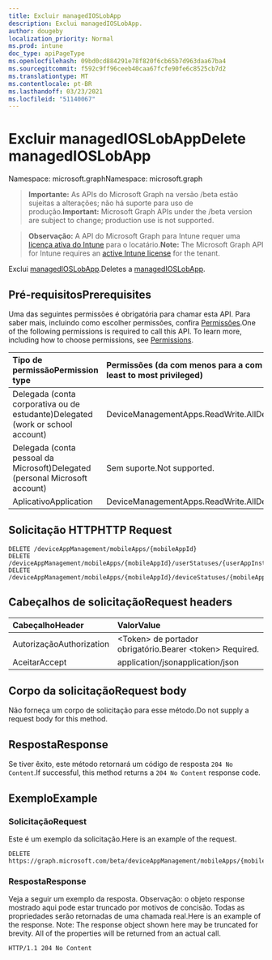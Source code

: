 ```yaml
---
title: Excluir managedIOSLobApp
description: Exclui managedIOSLobApp.
author: dougeby
localization_priority: Normal
ms.prod: intune
doc_type: apiPageType
ms.openlocfilehash: 09bd0cd884291e78f820f6cb65b7d963daa67ba4
ms.sourcegitcommit: f592c9ff96ceeb40caa67fcfe90fe6c8525cb7d2
ms.translationtype: MT
ms.contentlocale: pt-BR
ms.lasthandoff: 03/23/2021
ms.locfileid: "51140067"
---
```

# <a name="delete-managedioslobapp"></a><span data-ttu-id="6bc0e-103">Excluir managedIOSLobApp</span><span class="sxs-lookup"><span data-stu-id="6bc0e-103">Delete managedIOSLobApp</span></span>

<span data-ttu-id="6bc0e-104">Namespace: microsoft.graph</span><span class="sxs-lookup"><span data-stu-id="6bc0e-104">Namespace: microsoft.graph</span></span>

> <span data-ttu-id="6bc0e-105">**Importante:** As APIs do Microsoft Graph na versão /beta estão sujeitas a alterações; não há suporte para uso de produção.</span><span class="sxs-lookup"><span data-stu-id="6bc0e-105">**Important:** Microsoft Graph APIs under the /beta version are subject to change; production use is not supported.</span></span>

> <span data-ttu-id="6bc0e-106">**Observação:** A API do Microsoft Graph para Intune requer uma [licença ativa do Intune](https://go.microsoft.com/fwlink/?linkid=839381) para o locatário.</span><span class="sxs-lookup"><span data-stu-id="6bc0e-106">**Note:** The Microsoft Graph API for Intune requires an [active Intune license](https://go.microsoft.com/fwlink/?linkid=839381) for the tenant.</span></span>

<span data-ttu-id="6bc0e-107">Exclui [managedIOSLobApp](../resources/intune-apps-managedioslobapp.md).</span><span class="sxs-lookup"><span data-stu-id="6bc0e-107">Deletes a [managedIOSLobApp](../resources/intune-apps-managedioslobapp.md).</span></span>

## <a name="prerequisites"></a><span data-ttu-id="6bc0e-108">Pré-requisitos</span><span class="sxs-lookup"><span data-stu-id="6bc0e-108">Prerequisites</span></span>
<span data-ttu-id="6bc0e-p101">Uma das seguintes permissões é obrigatória para chamar esta API. Para saber mais, incluindo como escolher permissões, confira [Permissões](/graph/permissions-reference).</span><span class="sxs-lookup"><span data-stu-id="6bc0e-p101">One of the following permissions is required to call this API. To learn more, including how to choose permissions, see [Permissions](/graph/permissions-reference).</span></span>

|<span data-ttu-id="6bc0e-111">Tipo de permissão</span><span class="sxs-lookup"><span data-stu-id="6bc0e-111">Permission type</span></span>|<span data-ttu-id="6bc0e-112">Permissões (da com menos para a com mais privilégios)</span><span class="sxs-lookup"><span data-stu-id="6bc0e-112">Permissions (from least to most privileged)</span></span>|
|:---|:---|
|<span data-ttu-id="6bc0e-113">Delegada (conta corporativa ou de estudante)</span><span class="sxs-lookup"><span data-stu-id="6bc0e-113">Delegated (work or school account)</span></span>|<span data-ttu-id="6bc0e-114">DeviceManagementApps.ReadWrite.All</span><span class="sxs-lookup"><span data-stu-id="6bc0e-114">DeviceManagementApps.ReadWrite.All</span></span>|
|<span data-ttu-id="6bc0e-115">Delegada (conta pessoal da Microsoft)</span><span class="sxs-lookup"><span data-stu-id="6bc0e-115">Delegated (personal Microsoft account)</span></span>|<span data-ttu-id="6bc0e-116">Sem suporte.</span><span class="sxs-lookup"><span data-stu-id="6bc0e-116">Not supported.</span></span>|
|<span data-ttu-id="6bc0e-117">Aplicativo</span><span class="sxs-lookup"><span data-stu-id="6bc0e-117">Application</span></span>|<span data-ttu-id="6bc0e-118">DeviceManagementApps.ReadWrite.All</span><span class="sxs-lookup"><span data-stu-id="6bc0e-118">DeviceManagementApps.ReadWrite.All</span></span>|

## <a name="http-request"></a><span data-ttu-id="6bc0e-119">Solicitação HTTP</span><span class="sxs-lookup"><span data-stu-id="6bc0e-119">HTTP Request</span></span>
<!-- {
  "blockType": "ignored"
}
-->
``` http
DELETE /deviceAppManagement/mobileApps/{mobileAppId}
DELETE /deviceAppManagement/mobileApps/{mobileAppId}/userStatuses/{userAppInstallStatusId}/app
DELETE /deviceAppManagement/mobileApps/{mobileAppId}/deviceStatuses/{mobileAppInstallStatusId}/app
```

## <a name="request-headers"></a><span data-ttu-id="6bc0e-120">Cabeçalhos de solicitação</span><span class="sxs-lookup"><span data-stu-id="6bc0e-120">Request headers</span></span>
|<span data-ttu-id="6bc0e-121">Cabeçalho</span><span class="sxs-lookup"><span data-stu-id="6bc0e-121">Header</span></span>|<span data-ttu-id="6bc0e-122">Valor</span><span class="sxs-lookup"><span data-stu-id="6bc0e-122">Value</span></span>|
|:---|:---|
|<span data-ttu-id="6bc0e-123">Autorização</span><span class="sxs-lookup"><span data-stu-id="6bc0e-123">Authorization</span></span>|<span data-ttu-id="6bc0e-124">&lt;Token&gt; de portador obrigatório.</span><span class="sxs-lookup"><span data-stu-id="6bc0e-124">Bearer &lt;token&gt; Required.</span></span>|
|<span data-ttu-id="6bc0e-125">Aceitar</span><span class="sxs-lookup"><span data-stu-id="6bc0e-125">Accept</span></span>|<span data-ttu-id="6bc0e-126">application/json</span><span class="sxs-lookup"><span data-stu-id="6bc0e-126">application/json</span></span>|

## <a name="request-body"></a><span data-ttu-id="6bc0e-127">Corpo da solicitação</span><span class="sxs-lookup"><span data-stu-id="6bc0e-127">Request body</span></span>
<span data-ttu-id="6bc0e-128">Não forneça um corpo de solicitação para esse método.</span><span class="sxs-lookup"><span data-stu-id="6bc0e-128">Do not supply a request body for this method.</span></span>

## <a name="response"></a><span data-ttu-id="6bc0e-129">Resposta</span><span class="sxs-lookup"><span data-stu-id="6bc0e-129">Response</span></span>
<span data-ttu-id="6bc0e-130">Se tiver êxito, este método retornará um código de resposta `204 No Content`.</span><span class="sxs-lookup"><span data-stu-id="6bc0e-130">If successful, this method returns a `204 No Content` response code.</span></span>

## <a name="example"></a><span data-ttu-id="6bc0e-131">Exemplo</span><span class="sxs-lookup"><span data-stu-id="6bc0e-131">Example</span></span>

### <a name="request"></a><span data-ttu-id="6bc0e-132">Solicitação</span><span class="sxs-lookup"><span data-stu-id="6bc0e-132">Request</span></span>
<span data-ttu-id="6bc0e-133">Este é um exemplo da solicitação.</span><span class="sxs-lookup"><span data-stu-id="6bc0e-133">Here is an example of the request.</span></span>
``` http
DELETE https://graph.microsoft.com/beta/deviceAppManagement/mobileApps/{mobileAppId}
```

### <a name="response"></a><span data-ttu-id="6bc0e-134">Resposta</span><span class="sxs-lookup"><span data-stu-id="6bc0e-134">Response</span></span>
<span data-ttu-id="6bc0e-p102">Veja a seguir um exemplo da resposta. Observação: o objeto response mostrado aqui pode estar truncado por motivos de concisão. Todas as propriedades serão retornadas de uma chamada real.</span><span class="sxs-lookup"><span data-stu-id="6bc0e-p102">Here is an example of the response. Note: The response object shown here may be truncated for brevity. All of the properties will be returned from an actual call.</span></span>
``` http
HTTP/1.1 204 No Content
```




